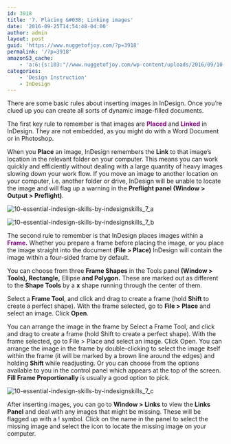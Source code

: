 ```yaml
---
id: 3918
title: '7. Placing &#038; Linking images'
date: '2016-09-25T14:54:48-04:00'
author: admin
layout: post
guid: 'https://www.nuggetofjoy.com/?p=3918'
permalink: '/?p=3918'
amazonS3_cache:
    - 'a:6:{s:103:"//www.nuggetofjoy.com/wp-content/uploads/2016/09/10-Essential-InDesign-Skills-by-InDesignSkills_7_a.jpg";a:2:{s:2:"id";s:4:"3920";s:11:"source_type";s:13:"media-library";}s:124:"//image-control-storage.s3.amazonaws.com/blog-images/2016/09/27190336/10-Essential-InDesign-Skills-by-InDesignSkills_7_a.jpg";a:2:{s:2:"id";s:4:"3920";s:11:"source_type";s:13:"media-library";}s:103:"//www.nuggetofjoy.com/wp-content/uploads/2016/09/10-Essential-InDesign-Skills-by-InDesignSkills_7_b.jpg";a:2:{s:2:"id";s:4:"3921";s:11:"source_type";s:13:"media-library";}s:124:"//image-control-storage.s3.amazonaws.com/blog-images/2016/09/27190334/10-Essential-InDesign-Skills-by-InDesignSkills_7_b.jpg";a:2:{s:2:"id";s:4:"3921";s:11:"source_type";s:13:"media-library";}s:103:"//www.nuggetofjoy.com/wp-content/uploads/2016/09/10-Essential-InDesign-Skills-by-InDesignSkills_7_c.jpg";a:2:{s:2:"id";s:4:"3922";s:11:"source_type";s:13:"media-library";}s:124:"//image-control-storage.s3.amazonaws.com/blog-images/2016/09/27190333/10-Essential-InDesign-Skills-by-InDesignSkills_7_c.jpg";a:2:{s:2:"id";s:4:"3922";s:11:"source_type";s:13:"media-library";}}'
categories:
    - 'Design Instruction'
    - InDesign
---
```


There are some basic rules about inserting images in InDesign. Once you’re clued up you can create all sorts of dynamic image-filled documents.

The first key rule to remember is that images are **<span style="color: #800080;">Placed</span>** and **<span style="color: #800080;">Linked</span>** in InDesign. They are not embedded, as you might do with a Word Document or in Photoshop.

When you **Place** an image, InDesign remembers the **Link** to that image’s location in the relevant folder on your computer. This means you can work quickly and efficiently without dealing with a large quantity of heavy images slowing down your work flow. If you move an image to another location on your computer, i.e. another folder or drive, InDesign will be unable to locate the image and will flag up a warning in the **Preflight panel (Window &gt; Output &gt; Preflight)**.

![10-essential-indesign-skills-by-indesignskills_7_a](https://image-control-storage.s3.amazonaws.com/blog-images/2016/09/27190336/10-Essential-InDesign-Skills-by-InDesignSkills_7_a.jpg)

![10-essential-indesign-skills-by-indesignskills_7_b](https://image-control-storage.s3.amazonaws.com/blog-images/2016/09/27190334/10-Essential-InDesign-Skills-by-InDesignSkills_7_b.jpg)

The second rule to remember is that InDesign places images within a **<span style="color: #800080;">Frame.</span>** Whether you prepare a frame before placing the image, or you place the image straight into the document (**File &gt; Place)** InDesign will contain the image within a four-sided frame by default.

You can choose from three **Frame Shapes** in the Tools panel **(Window &gt; Tools), Rectangle,** Ellipse **and Polygon.** These are marked out as different to the **Shape Tools** by a **x** shape running through the center of them.

Select a **Frame Tool**, and click and drag to create a frame (hold **Shift** to create a perfect shape). With the frame selected, go to **File &gt; Place** and select an image. Click **Open**.

You can arrange the image in the frame by Select a Frame Tool, and click and drag to create a frame (hold Shift to create a perfect shape). With the frame selected, go to File &gt; Place and select an image. Click Open. You can arrange the image in the frame by double-clicking to select the image itself within the frame (it will be marked by a brown line around the edges) and holding **Shift** while readjusting. Or you can choose from the options available to you in the control panel which appears at the top of the screen. **Fill Frame Proportionally** is usually a good option to pick.

![10-essential-indesign-skills-by-indesignskills_7_c](https://image-control-storage.s3.amazonaws.com/blog-images/2016/09/27190333/10-Essential-InDesign-Skills-by-InDesignSkills_7_c.jpg)

After inserting images, you can go to **Window &gt; Links** to view the **Links Panel** and deal with any images that might be missing. These will be flagged up with a ! symbol. Click on the name in the panel to select the missing image and select the icon to locate the missing image on your computer.